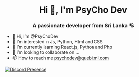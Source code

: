 <h1 align="center">Hi 👋, I'm PsyCho Dev</h1>
<h3 align="center">  A passionate developer from Sri Lanka 💘</h3>

- 👋 Hi, I’m @PsyChoDev
- 👀 I’m interested in Js, Python, Html and CSS 
- 🌱 I’m currently learning React.js, Python and Php
- 💞️ I’m looking to collaborate on ...
- 📫 How to reach me psychodev@quebitml.com

[![Discord Presence](https://lanyard.cnrad.dev/api/964840473460080661)](https://discord.com/users/964840473460080661)
